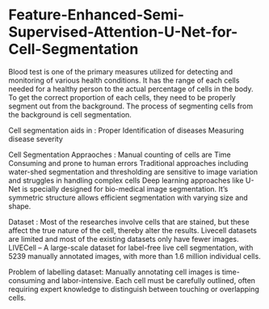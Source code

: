 # Feature-Enhanced-Semi-Supervised-Attention-U-Net-for-Cell-Segmentation

Blood test is one of the primary measures utilized for detecting and monitoring of various health conditions. It has the range of each cells needed for a healthy person to the actual percentage of cells in the body.
To get the correct proportion of each cells, they need to be properly segment out from the background. The process of segmenting cells from the background is cell segmentation.

Cell segmentation aids in :
Proper Identification of diseases
Measuring disease severity

Cell Segmentation Appraoches : 
Manual counting of cells are Time Consuming and prone to human errors
Traditional approaches including water-shed segmentation and thresholding are sensitive to image variation and struggles in handling complex cells
Deep learning approaches like U-Net is specially designed for bio-medical image segmentation. It’s symmetric structure allows efficient segmentation with varying size and shape.

Dataset :
Most of the researches involve cells that are stained, but these affect the true nature of the cell, thereby alter the results.
Livecell datasets are limited and most of the existing datasets only have fewer images.
LIVECell – A large-scale dataset for label-free live cell segmentation, with 5239 manually annotated images, with more than 1.6 million individual cells.


Problem of labelling dataset:
Manually annotating cell images is time-consuming and labor-intensive. Each cell must be carefully outlined, often requiring expert knowledge to distinguish between touching or overlapping cells.





